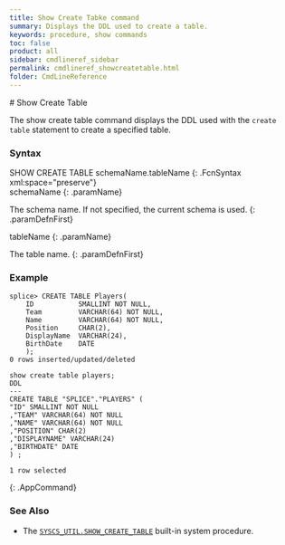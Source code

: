 ```yaml
---
title: Show Create Tabke command
summary: Displays the DDL used to create a table.
keywords: procedure, show commands
toc: false
product: all
sidebar: cmdlineref_sidebar
permalink: cmdlineref_showcreatetable.html
folder: CmdLineReference
---
```

<section>
<div class="TopicContent" data-swiftype-index="true" markdown="1">
# Show Create Table

The <span class="AppCommand">show create table</span> command displays the DDL used with the `create table`
statement to create a specified table.

### Syntax

<div class="fcnWrapperWide" markdown="1">
    SHOW CREATE TABLE schemaName.tableName
{: .FcnSyntax xml:space="preserve"}

</div>
<div class="paramList" markdown="1">
schemaName
{: .paramName}

The schema name. If not specified, the current schema is used.
{: .paramDefnFirst}

tableName
{: .paramName}

The table name.
{: .paramDefnFirst}

</div>


### Example

```
splice> CREATE TABLE Players(
    ID           SMALLINT NOT NULL,
    Team         VARCHAR(64) NOT NULL,
    Name         VARCHAR(64) NOT NULL,
    Position     CHAR(2),
    DisplayName  VARCHAR(24),
    BirthDate    DATE
    );
0 rows inserted/updated/deleted

show create table players;
DDL
---
CREATE TABLE "SPLICE"."PLAYERS" (
"ID" SMALLINT NOT NULL
,"TEAM" VARCHAR(64) NOT NULL
,"NAME" VARCHAR(64) NOT NULL
,"POSITION" CHAR(2)
,"DISPLAYNAME" VARCHAR(24)
,"BIRTHDATE" DATE
) ;

1 row selected
```
{: .AppCommand}

### See Also
* The [`SYSCS_UTIL.SHOW_CREATE_TABLE`](sqlref_sysprocs_showcreatetable.html)  built-in system procedure.

</div>
</section>
